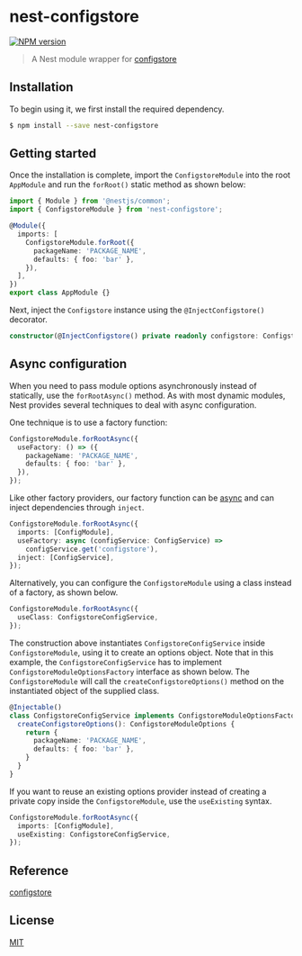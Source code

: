 # nest-configstore

[![NPM version][npm-image]][npm-url]

> A Nest module wrapper for [configstore](https://github.com/yeoman/configstore)

## Installation

To begin using it, we first install the required dependency.

```bash
$ npm install --save nest-configstore
```

## Getting started

Once the installation is complete, import the `ConfigstoreModule` into the root `AppModule` and run the `forRoot()` static method as shown below:

```typescript
import { Module } from '@nestjs/common';
import { ConfigstoreModule } from 'nest-configstore';

@Module({
  imports: [
    ConfigstoreModule.forRoot({
      packageName: 'PACKAGE_NAME',
      defaults: { foo: 'bar' },
    }),
  ],
})
export class AppModule {}
```

Next, inject the `Configstore` instance using the `@InjectConfigstore()` decorator.

```typescript
constructor(@InjectConfigstore() private readonly configstore: Configstore) {}
```

## Async configuration

When you need to pass module options asynchronously instead of statically, use the `forRootAsync()` method. As with most dynamic modules, Nest provides several techniques to deal with async configuration.

One technique is to use a factory function:

```typescript
ConfigstoreModule.forRootAsync({
  useFactory: () => ({
    packageName: 'PACKAGE_NAME',
    defaults: { foo: 'bar' },
  }),
});
```

Like other factory providers, our factory function can be [async](https://docs.nestjs.com/fundamentals/custom-providers#factory-providers-usefactory) and can inject dependencies through `inject`.

```typescript
ConfigstoreModule.forRootAsync({
  imports: [ConfigModule],
  useFactory: async (configService: ConfigService) => 
    configService.get('configstore'),
  inject: [ConfigService],
});
```

Alternatively, you can configure the `ConfigstoreModule` using a class instead of a factory, as shown below.

```typescript
ConfigstoreModule.forRootAsync({
  useClass: ConfigstoreConfigService,
});
```

The construction above instantiates `ConfigstoreConfigService` inside `ConfigstoreModule`, using it to create an options object. Note that in this example, the `ConfigstoreConfigService` has to implement `ConfigstoreModuleOptionsFactory` interface as shown below. The `ConfigstoreModule` will call the `createConfigstoreOptions()` method on the instantiated object of the supplied class.

```typescript
@Injectable()
class ConfigstoreConfigService implements ConfigstoreModuleOptionsFactory {
  createConfigstoreOptions(): ConfigstoreModuleOptions {
    return {
      packageName: 'PACKAGE_NAME',
      defaults: { foo: 'bar' },
    }
  }
}
```

If you want to reuse an existing options provider instead of creating a private copy inside the `ConfigstoreModule`, use the `useExisting` syntax.

```typescript
ConfigstoreModule.forRootAsync({
  imports: [ConfigModule],
  useExisting: ConfigstoreConfigService,
});
```

## Reference

[configstore](https://github.com/yeoman/configstore)

## License

[MIT](LICENSE)

[npm-image]: https://img.shields.io/npm/v/nest-configstore.svg
[npm-url]: https://npmjs.com/package/nest-configstore
